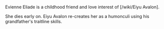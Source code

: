 Evienne Eliade is a childhood friend and love interest of [/wiki/Eiyu Avalon].

She dies early on. Eiyu Avalon re-creates her as a humonculi using his grandfather's traitline skills.